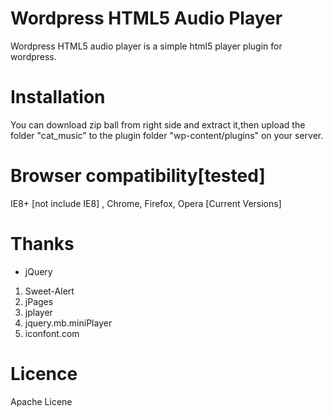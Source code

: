 Wordpress HTML5 Audio Player
======================

Wordpress HTML5 audio player is a simple html5 player plugin for wordpress.

# Installation #
You can download zip ball from right side and extract it,then upload the folder "cat_music" to the plugin folder "wp-content/plugins" on your server.

# Browser compatibility[tested] #
IE8+ [not include IE8] , Chrome, Firefox, Opera [Current Versions]

# Thanks #
- jQuery
1. Sweet-Alert
2. jPages
3. jplayer
4. jquery.mb.miniPlayer
5. iconfont.com

# Licence #
Apache Licene
